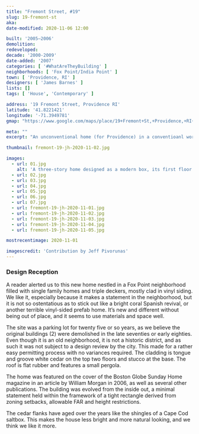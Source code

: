 ```yaml
---
title: "Fremont Street, #19"
slug: 19-fremont-st
aka: 
date-modified: 2020-11-06 12:00

built: '2005–2006'
demolition: 
redeveloped: 
decade: '2000-2009'
date-added: '2007'
categories: [ '#WhatAreTheyBuilding' ]
neighborhoods: [ 'Fox Point/India Point' ]
town: [ 'Providence, RI' ]
designers: [ 'James Barnes' ]
lists: []
tags: [ 'House', 'Contemporary' ]

address: '19 Fremont Street, Providence RI'
latitude: '41.8221421'
longitude: '-71.3949781'
gmap: "https://www.google.com/maps/place/19+Fremont+St,+Providence,+RI+02906/@41.8221421,-71.3949781,17z/data=!3m1!4b1!4m5!3m4!1s0x89e44530c74d68c3:0xd1f972e3a0addbec!8m2!3d41.8221381!4d-71.3927894"

meta: ""
excerpt: "An unconventional home (for Providence) in a conventioanl working class neighborhood"

thumbnail: fremont-19-jh-2020-11-02.jpg

images:
  - url: 01.jpg
    alt: 'A three-story home designed as a modern box, its first floor covered in white stucco and its second and third floors clad in wide planks of cedar wood.'
  - url: 02.jpg
  - url: 03.jpg
  - url: 04.jpg
  - url: 05.jpg
  - url: 06.jpg
  - url: 07.jpg
  - url: fremont-19-jh-2020-11-01.jpg
  - url: fremont-19-jh-2020-11-02.jpg
  - url: fremont-19-jh-2020-11-03.jpg
  - url: fremont-19-jh-2020-11-04.jpg
  - url: fremont-19-jh-2020-11-05.jpg

mostrecentimage: 2020-11-01

imagescredit: 'Contribution by Jeff Pivorunas'
---
```


### Design Reception

A reader alerted us to this new home nestled in a Fox Point neighborhood filled with single family homes and triple deckers, mostly clad in vinyl siding. We like it, especially because it makes a statement in the neighborhood, but it is not so ostentatious as to stick out like a bright coral Spanish revival, or another terrible vinyl-sided prefab home. It’s new and different without being out of place, and it seems to use materials and space well.

The site was a parking lot for twenty five or so years, as we believe the original buildings (2) were demolished in the late seventies or early eighties. Even though it is an old neighborhood, it is not a historic district, and as such it was not subject to a design review by the city. This made for a rather easy permitting process with no variances required. The cladding is tongue and groove white cedar on the top two floors and stucco at the base. The roof is flat rubber and features a small pergola. 

The home was featured on the cover of the Boston Globe Sunday Home magazine in an article by William Morgan in 2006, as well as several other publications. The building was evolved from the inside out, a minimal statement held within the framework of a tight rectangle derived from zoning setbacks, allowable FAR and height restrictions. 

The cedar flanks have aged over the years like the shingles of a Cape Cod saltbox. This makes the house less bright and more natural looking, and we think we like it more. 
